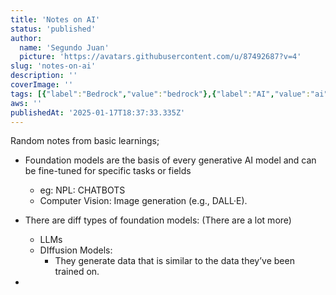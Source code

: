 ```yaml
---
title: 'Notes on AI'
status: 'published'
author:
  name: 'Segundo Juan'
  picture: 'https://avatars.githubusercontent.com/u/87492687?v=4'
slug: 'notes-on-ai'
description: ''
coverImage: ''
tags: [{"label":"Bedrock","value":"bedrock"},{"label":"AI","value":"ai"}]
aws: ''
publishedAt: '2025-01-17T18:37:33.335Z'
---
```


Random notes from basic learnings;

- Foundation models are the basis of every generative AI model and can be fine-tuned for specific tasks or fields

  - eg: NPL: CHATBOTS
  - Computer Vision: Image generation (e.g., DALL·E).

- There are diff types of foundation models: (There are a lot more)

  - LLMs
  - DIffusion Models:
    - They generate data that is similar to the data they’ve been trained on.

- 